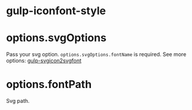 # gulp-iconfont-style

# options.svgOptions
Pass your svg option.
`options.svgOptions.fontName` is required.
See more options: [gulp-svgicon2svgfont](https://github.com/nfroidure/gulp-svgicons2svgfont)

# options.fontPath
Svg path.